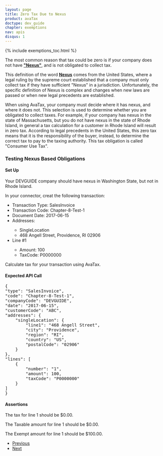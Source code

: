 ```yaml
---
layout: page
title: Zero Tax Due to Nexus
product: avaTax
doctype: dev_guide
chapter: exemptions
nav: apis
disqus: 1
---
```

{% include exemptions_toc.html %}

The most common reason that tax could be zero is if your company does not have <b><u>"Nexus"</u></b>, and is not obligated to collect tax.

This definition of the word <b><u>Nexus</u></b> comes from the United States, where a legal ruling by the supreme court established that a company must only collect tax if they have sufficient "Nexus" in a jurisdiction.  Unfortunately, the specific definition of Nexus is complex and changes when new laws are passed or when new legal precedents are established.  

When using AvaTax, your company must decide where it has nexus, and where it does not.  This selection is used to determine whether you are obligated to collect taxes.  For example, if your company has nexus in the state of Massachusetts, but you do not have nexus in the state of Rhode Island, in general a tax calculation for a customer in Rhode Island will result in zero tax.  According to legal precedents in the United States, this zero tax means that it is the responsibility of the buyer, instead, to determine the correct tax to pay to the taxing authority.  This tax obligation is called "Consumer Use Tax".

<div class="dev-guide-test">
<h3 id="exemptions-3">Testing Nexus Based Obligations</h3>
<h4>Set Up</h4>
Your DEVGUIDE company should have nexus in Washington State, but not in Rhode Island.

In your connector, creat the following transaction: 

<ul class="dev-guide-list">
    <li>Transaction Type: SalesInvoice</li>
    <li>Transaction Code: Chapter-8-Test-1</li>
    <li>Document Date: 2017-06-15</li>
    <li>Addresses:</li>
    <ul class="dev-guide-list">
        <li>SingleLocation</li>
        <li>468 Angell Street, Providence, RI 02906</li>
    </ul>
    <li>Line #1</li>
    <ul class="dev-guide-list">
        <li>Amount: 100</li>
        <li>TaxCode: P0000000</li>
    </ul>
</ul>

Calculate tax for your transaction using AvaTax.

<h4>Expected API Call</h4>
<pre>
{
"type": "SalesInvoice",
"code": "Chapter-8-Test-1",
"companyCode": "DEVGUIDE",
"date": "2017-06-15",
"customerCode": "ABC",
"addresses": {
    "singleLocation": {
        "line1": "468 Angell Street",
        "city": "Providence",
        "region": "RI",
        "country": "US", 
        "postalCode": "02906"
    }
},
"lines": [
    {
        "number": "1",
        "amount": 100,
        "taxCode": "P0000000"
    }
]
}
</pre>

<h4>Assertions</h4>

The tax for line 1 should be $0.00.

The Taxable amount for line 1 should be $0.00. 

The Exempt amount for line 1 should be $100.00.

</div>

<ul class="pager">
  <li><a href="/avatax/dev-guide/exemptions1/zero-tax-due-to-nexus/">Previous</a></li>
  <li><a href="/avatax/dev-guide/exemptions1/states-that-do-not-collect-sales-tax/">Next</a></li>
</ul>
